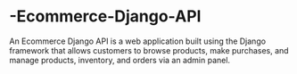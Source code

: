 # -Ecommerce-Django-API
An Ecommerce Django API is a web application built using the Django framework that allows customers to browse products, make purchases, and manage products, inventory, and orders via an admin panel.
